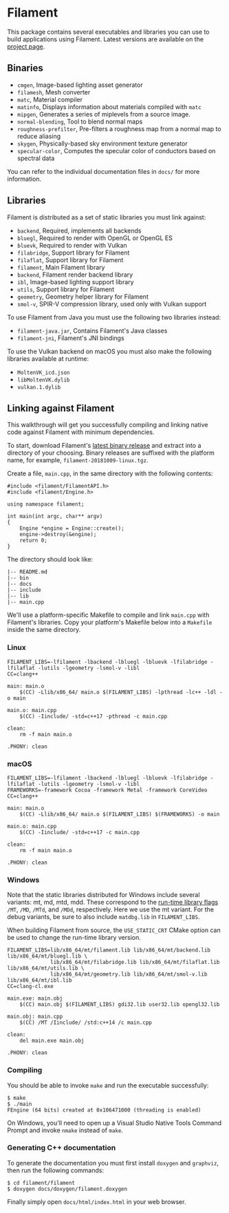 # Filament

This package contains several executables and libraries you can use to build applications using
Filament. Latest versions are available on the [project page](https://github.com/google/filament).

## Binaries

- `cmgen`, Image-based lighting asset generator
- `filamesh`, Mesh converter
- `matc`, Material compiler
- `matinfo`, Displays information about materials compiled with `matc`
- `mipgen`, Generates a series of miplevels from a source image.
- `normal-blending`, Tool to blend normal maps
- `roughness-prefilter`, Pre-filters a roughness map from a normal map to reduce aliasing
- `skygen`, Physically-based sky environment texture generator
- `specular-color`, Computes the specular color of conductors based on spectral data

You can refer to the individual documentation files in `docs/` for more information.

## Libraries

Filament is distributed as a set of static libraries you must link against:

- `backend`, Required, implements all backends
- `bluegl`, Required to render with OpenGL or OpenGL ES
- `bluevk`, Required to render with Vulkan
- `filabridge`, Support library for Filament
- `filaflat`, Support library for Filament
- `filament`, Main Filament library
- `backend`, Filament render backend library
- `ibl`, Image-based lighting support library
- `utils`, Support library for Filament
- `geometry`, Geometry helper library for Filament
- `smol-v`, SPIR-V compression library, used only with Vulkan support

To use Filament from Java you must use the following two libraries instead:
- `filament-java.jar`, Contains Filament's Java classes
- `filament-jni`, Filament's JNI bindings

To use the Vulkan backend on macOS you must also make the following libraries available at runtime:
- `MoltenVK_icd.json`
- `libMoltenVK.dylib`
- `vulkan.1.dylib`

## Linking against Filament

This walkthrough will get you successfully compiling and linking native code
against Filament with minimum dependencies.

To start, download Filament's [latest binary release](https://github.com/google/filament/releases)
and extract into a directory of your choosing. Binary releases are suffixed
with the platform name, for example, `filament-20181009-linux.tgz`.

Create a file, `main.cpp`, in the same directory with the following contents:

```
#include <filament/FilamentAPI.h>
#include <filament/Engine.h>

using namespace filament;

int main(int argc, char** argv)
{
    Engine *engine = Engine::create();
    engine->destroy(&engine);
    return 0;
}
```

The directory should look like:

```
|-- README.md
|-- bin
|-- docs
|-- include
|-- lib
|-- main.cpp
```

We'll use a platform-specific Makefile to compile and link `main.cpp` with Filament's libraries.
Copy your platform's Makefile below into a `Makefile` inside the same directory.

### Linux

```
FILAMENT_LIBS=-lfilament -lbackend -lbluegl -lbluevk -lfilabridge -lfilaflat -lutils -lgeometry -lsmol-v -libl
CC=clang++

main: main.o
	$(CC) -Llib/x86_64/ main.o $(FILAMENT_LIBS) -lpthread -lc++ -ldl -o main

main.o: main.cpp
	$(CC) -Iinclude/ -std=c++17 -pthread -c main.cpp

clean:
	rm -f main main.o

.PHONY: clean
```

### macOS

```
FILAMENT_LIBS=-lfilament -lbackend -lbluegl -lbluevk -lfilabridge -lfilaflat -lutils -lgeometry -lsmol-v -libl
FRAMEWORKS=-framework Cocoa -framework Metal -framework CoreVideo
CC=clang++

main: main.o
	$(CC) -Llib/x86_64/ main.o $(FILAMENT_LIBS) $(FRAMEWORKS) -o main

main.o: main.cpp
	$(CC) -Iinclude/ -std=c++17 -c main.cpp

clean:
	rm -f main main.o

.PHONY: clean
```

### Windows

Note that the static libraries distributed for Windows include several
variants: mt, md, mtd, mdd. These correspond to the [run-time library
flags](https://docs.microsoft.com/en-us/cpp/build/reference/md-mt-ld-use-run-time-library?view=vs-2017)
`/MT`, `/MD`, `/MTd`, and `/MDd`, respectively. Here we use the mt variant. For the debug variants,
be sure to also include `matdbg.lib` in `FILAMENT_LIBS`.

When building Filament from source, the `USE_STATIC_CRT` CMake option can be
used to change the run-time library version.

```
FILAMENT_LIBS=lib/x86_64/mt/filament.lib lib/x86_64/mt/backend.lib lib/x86_64/mt/bluegl.lib \
              lib/x86_64/mt/filabridge.lib lib/x86_64/mt/filaflat.lib lib/x86_64/mt/utils.lib \
              lib/x86_64/mt/geometry.lib lib/x86_64/mt/smol-v.lib lib/x86_64/mt/ibl.lib
CC=clang-cl.exe

main.exe: main.obj
	$(CC) main.obj $(FILAMENT_LIBS) gdi32.lib user32.lib opengl32.lib

main.obj: main.cpp
	$(CC) /MT /Iinclude/ /std:c++14 /c main.cpp

clean:
	del main.exe main.obj

.PHONY: clean

```

### Compiling

You should be able to invoke `make` and run the executable successfully:

```
$ make
$ ./main
FEngine (64 bits) created at 0x106471000 (threading is enabled)
```

On Windows, you'll need to open up a Visual Studio Native Tools Command Prompt
and invoke `nmake` instead of `make`.


### Generating C++ documentation

To generate the documentation you must first install `doxygen` and `graphviz`, then run the 
following commands:

```
$ cd filament/filament
$ doxygen docs/doxygen/filament.doxygen
```

Finally simply open `docs/html/index.html` in your web browser.
